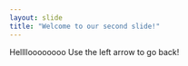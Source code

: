 ```yaml
---
layout: slide
title: "Welcome to our second slide!"
---
```

Helllloooooooo
Use the left arrow to go back!